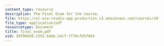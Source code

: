 ```yaml
---
content_type: resource
description: The Final Exam for the course.
file: https://ol-ocw-studio-app-production.s3.amazonaws.com/courses/10-37-chemical-and-biological-reaction-engineering-spring-2007/3df90d5015556ebb24cf7f79cfd5f943_final_exam.pdf
file_type: application/pdf
resourcetype: Document
title: final_exam.pdf
uid: 3df90d50-1555-6ebb-24cf-7f79cfd5f943
---
```

